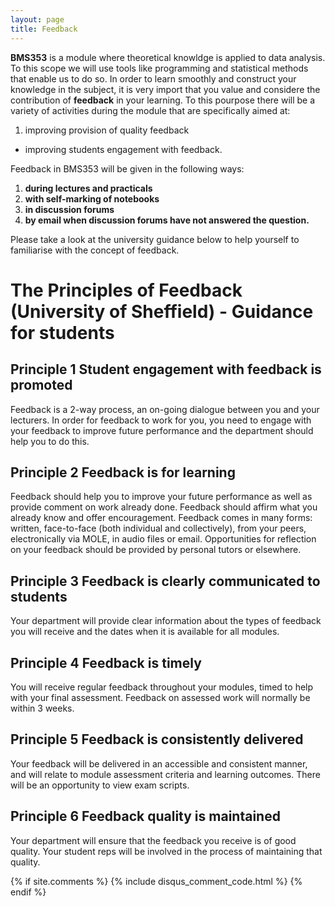 ```yaml
---
layout: page
title: Feedback
---
```

**BMS353** is a module where theoretical knowldge is applied to data analysis. To this scope we will use tools like programming and statistical methods that enable us to do so. In order to learn smoothly and construct your knowledge in the subject, it is very import that you value and considere the contribution of **feedback** in your learning. To this pourpose there will be a variety of activities during the module that are specifically aimed at: 
  1. improving provision of quality feedback
  * improving students engagement with feedback. 

Feedback in BMS353 will be given in the following ways:
  1. **during lectures and practicals**
  2. **with self-marking of notebooks**
  3. **in discussion forums**
  4. **by email when discussion forums have not answered the question.** 


Please take a look at the university guidance below to help yourself to familiarise with the concept of feedback. 

# The Principles of Feedback (University of Sheffield) - Guidance for students
 
## Principle 1 Student engagement with feedback is promoted 
Feedback is a 2-way process, an on-going dialogue between you and your lecturers. In order for feedback to work for you, you need to engage with your feedback to improve future performance and the department should help you to do this.

## Principle 2 Feedback is for learning 
Feedback should help you to improve your future performance as well as provide comment on work already done. Feedback should affirm what you already know and offer encouragement. Feedback comes in many forms: written, face-to-face (both individual and collectively), from your peers, electronically via MOLE, in audio files or email. Opportunities for reflection on your feedback should be provided by personal tutors or elsewhere.

## Principle 3 Feedback is clearly communicated to students 
Your department will provide clear information about the types of feedback you will receive and the dates when it is available for all modules.

## Principle 4 Feedback is timely 
You will receive regular feedback throughout your modules, timed to help with your final assessment. Feedback on assessed work will normally be within 3 weeks.

## Principle 5 Feedback is consistently delivered 
Your feedback will be delivered in an accessible and consistent manner, and will relate to module assessment criteria and learning outcomes. There will be an opportunity to view exam scripts.

## Principle 6 Feedback quality is maintained 
Your department will ensure that the feedback you receive is of good quality. Your student reps will be involved in the process of maintaining that quality.





{% if site.comments %}
{% include disqus_comment_code.html %}
{% endif %}
